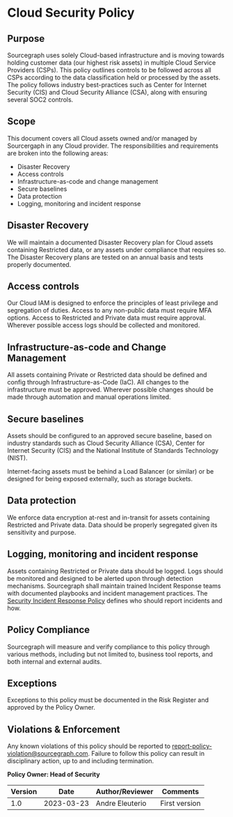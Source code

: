 # Cloud Security Policy

## Purpose

Sourcegraph uses solely Cloud-based infrastructure and is moving towards holding customer data (our highest risk assets) in multiple Cloud Service Providers (CSPs). This policy outlines controls to be followed across all CSPs according to the data classification held or processed by the assets. The policy follows industry best-practices such as Center for Internet Security (CIS) and Cloud Security Alliance (CSA), along with ensuring several SOC2 controls.

## Scope

This document covers all Cloud assets owned and/or managed by Sourcergaph in any Cloud provider. The responsibilities and requirements are broken into the following areas:

- Disaster Recovery
- Access controls
- Infrastructure-as-code and change management
- Secure baselines
- Data protection
- Logging, monitoring and incident response

## Disaster Recovery

We will maintain a documented Disaster Recovery plan for Cloud assets containing Restricted data, or any assets under compliance that requires so. The Disaster Recovery plans are tested on an annual basis and tests properly documented.

## Access controls

Our Cloud IAM is designed to enforce the principles of least privilege and segregation of duties. Access to any non-public data must require MFA options. Access to Restricted and Private data must require approval. Wherever possible access logs should be collected and monitored.

## Infrastructure-as-code and Change Management

All assets containing Private or Restricted data should be defined and config through Infrastructure-as-Code (IaC). All changes to the infrastructure must be approved. Wherever possible changes should be made through automation and manual operations limited.

## Secure baselines

Assets should be configured to an approved secure baseline, based on industry standards such as Cloud Security Alliance (CSA), Center for Internet Security (CIS) and the National Institute of Standards Technology (NIST).

Internet-facing assets must be behind a Load Balancer (or similar) or be designed for being exposed externally, such as storage buckets.

## Data protection

We enforce data encryption at-rest and in-transit for assets containing Restricted and Private data. Data should be properly segregated given its sensitivity and purpose.

## Logging, monitoring and incident response

Assets containing Restricted or Private data should be logged. Logs should be monitored and designed to be alerted upon through detection mechanisms. Sourcegraph shall maintain trained Incident Response teams with documented playbooks and incident management practices. The [Security Incident Response Policy](../../departments/security/security-incident-response.md) defines who should report incidents and how.

## Policy Compliance

Sourcegraph will measure and verify compliance to this policy through various methods, including but not limited to, business tool reports, and both internal and external audits.

## Exceptions

Exceptions to this policy must be documented in the Risk Register and approved by the Policy Owner.

## Violations & Enforcement

Any known violations of this policy should be reported to report-policy-violation@sourcegraph.com. Failure to follow this policy can result in disciplinary action, up to and including termination.

**Policy Owner: Head of Security**

| Version | Date       | Author/Reviewer | Comments      |
| ------- | ---------- | --------------- | ------------- |
| 1.0     | 2023-03-23 | Andre Eleuterio | First version |
